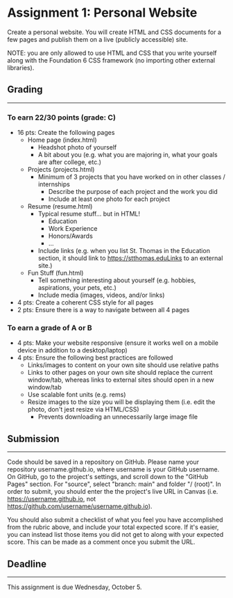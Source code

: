 # Assignment 1: Personal Website

Create a personal website. You will create HTML and CSS documents for a few pages and publish them on a live (publicly accessible) site.

NOTE: you are only allowed to use HTML and CSS that you write yourself along with the Foundation 6 CSS framework (no importing other external libraries).


## Grading
---

### To earn 22/30 points (grade: C)
- 16 pts: Create the following pages
    - Home page (index.html)
        - Headshot photo of yourself
        - A bit about you (e.g. what you are majoring in, what your goals are after college, etc.)
    - Projects (projects.html)
        - Minimum of 3 projects that you have worked on in other classes / internships
            - Describe the purpose of each project and the work you did
            - Include at least one photo for each project
    - Resume (resume.html)
        - Typical resume stuff... but in HTML!
            - Education
            - Work Experience
            - Honors/Awards
            - ...
        - Include links (e.g. when you list St. Thomas in the Education section, it should link to https://stthomas.eduLinks to an external site.)
    - Fun Stuff (fun.html)
        - Tell something interesting about yourself (e.g. hobbies, aspirations, your pets, etc.)
        - Include media (images, videos, and/or links)
- 4 pts: Create a coherent CSS style for all pages
- 2 pts: Ensure there is a way to navigate between all 4 pages


### To earn a grade of A or B
- 4 pts: Make your website responsive (ensure it works well on a mobile device in addition to a desktop/laptop)
- 4 pts: Ensure the following best practices are followed
    - Links/images to content on your own site should use relative paths
    - Links to other pages on your own site should replace the current window/tab, whereas links to external sites should open in a new window/tab
    - Use scalable font units (e.g. rems)
    - Resize images to the size you will be displaying them (i.e. edit the photo, don't jest resize via HTML/CSS)
        - Prevents downloading an unnecessarily large image file

 

## Submission
---
Code should be saved in a repository on GitHub. Please name your repository username.github.io, where username is your GitHub username. On GitHub, go to the project's settings, and scroll down to the "GitHub Pages" section. For "source", select "branch: main" and folder "/ (root)". In order to submit, you should enter the the project's live URL in Canvas (i.e. https://username.github.io, not https://github.com/username/username.github.io).

You should also submit a checklist of what you feel you have accomplished from the rubric above, and include your total expected score. If it's easier, you can instead list those items you did not get to along with your expected score. This can be made as a comment once you submit the URL.

## Deadline
---
This assignment is due Wednesday, October 5.